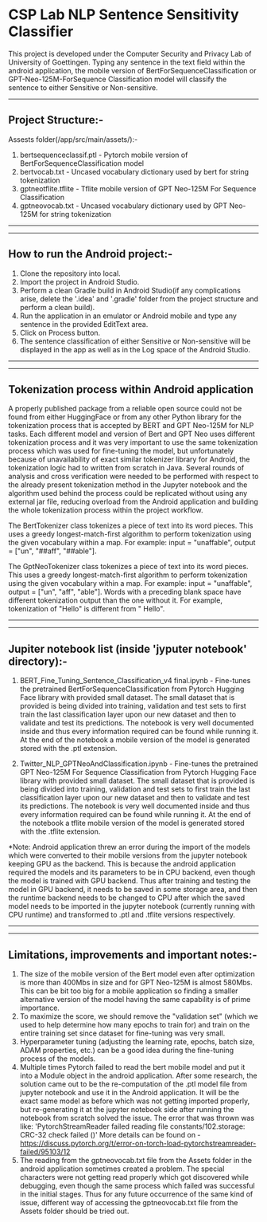 # CSP Lab NLP Sentence Sensitivity Classifier

This project is developed under the Computer Security and Privacy Lab of University of Goettingen. Typing any sentence in the text field within the android application, the mobile version of BertForSequenceClassification or GPT-Neo-125M-ForSequence Classification model will classify the sentence to either Sensitive or Non-sensitive.

*****
## Project Structure:-

Assests folder(/app/src/main/assets/):-
1. bertsequenceclassif.ptl - Pytorch mobile version of BertForSequenceClassification model
2. bertvocab.txt - Uncased vocabulary dictionary used by bert for string tokenization
3. gptneotflite.tflite - Tflite mobile version of GPT Neo-125M For Sequence Classification
4. gptneovocab.txt - Uncased vocabulary dictionary used by GPT Neo-125M for string tokenization
*****

*****
## How to run the Android project:-

1. Clone the repository into local.
2. Import the project in Android Studio.
3. Perform a clean Gradle build in Android Studio(if any complications arise, delete the '.idea' and '.gradle' folder from the project structure and perform a clean build).
4. Run the application in an emulator or Android mobile and type any sentence in the provided EditText area.
5. Click on Process button.
6. The sentence classification of either Sensitive or Non-sensitive will be displayed in the app as well as in the Log space of the Android Studio.
*****

*****
## Tokenization process within Android application

A properly published package from a reliable open source could not be found from either HuggingFace or from any other Python library for the tokenization process that is accepted by BERT and GPT Neo-125M for NLP tasks. Each different model and version of Bert and GPT Neo uses different tokenization process and it was very important to use the same tokenization process which was used for fine-tuning the model, but unfortunately because of unavailability of exact similar tokenizer library for Android, the tokenization logic had to written from scratch in Java. Several rounds of analysis and cross verification were needed to be performed with respect to the already present tokenization method in the Jupyter notebook and the algorithm used behind the process could be replicated without using any external jar file, reducing overload from the Android application and building the whole tokenization process within the project workflow.

The BertTokenizer class tokenizes a piece of text into its word pieces. This uses a greedy longest-match-first
algorithm to perform tokenization using the given vocabulary within a map. For example: input = "unaffable",
output = \["un", "##aff", "##able"].

The GptNeoTokenizer class tokenizes a piece of text into its word pieces. This uses a greedy longest-match-first
algorithm to perform tokenization using the given vocabulary within a map. For example: input = "unaffable",
output = \["un", "aff", "able"]. Words with a preceding blank space have different tokenization output than the one without it. For example, tokenization of "Hello" is different from " Hello".
*****

*****
## Jupiter notebook list (inside 'jyputer notebook' directory):-

1. BERT_Fine_Tuning_Sentence_Classification_v4 final.ipynb - Fine-tunes the pretrained BertForSequenceClassification from Pytorch Hugging Face library with provided small dataset. The small dataset that is provided is being divided into training, validation and test sets to first train the last classification layer upon our new dataset and then to validate and test its predictions. The notebook is very well documented inside and thus every information required can be found while running it. At the end of the notebook a mobile version of the model is generated stored with the .ptl extension.

2. Twitter_NLP_GPTNeoAndClassification.ipynb - Fine-tunes the pretrained GPT Neo-125M For Sequence Classification from Pytorch Hugging Face library with provided small dataset. The small dataset that is provided is being divided into training, validation and test sets to first train the last classification layer upon our new dataset and then to validate and test its predictions. The notebook is very well documented inside and thus every information required can be found while running it. At the end of the notebook a tflite mobile version of the model is generated stored with the .tflite extension.

*Note: Android application threw an error during the import of the models which were converted to their mobile versions from the jupyter notebook keeping GPU as the backend. This is because the android application required the models and its parameters to be in CPU backend, even though the model is trained with GPU backend. Thus after training and testing the model in GPU backend, it needs to be saved in some storage area, and then the runtime backend needs to be changed to CPU after which the saved model needs to be imported in the jupyter notebook (currently running with CPU runtime) and transformed to .ptl  and .tflite versions respectively.
*****

*****
## Limitations, improvements and important notes:-

1. The size of the mobile version of the Bert model even after optimization is more than 400Mbs in size and for GPT Neo-125M is almost 580Mbs. This can be bit too big for a mobile application so finding a smaller alternative version of the model having the same capability is of prime importance.
2. To maximize the score, we should remove the "validation set" (which we used to help determine how many epochs to train for) and train on the entire training set since dataset for fine-tuning was very small.
3. Hyperparameter tuning (adjusting the learning rate, epochs, batch size, ADAM properties, etc.) can be a good idea during the fine-tuning process of the models.
4. Multiple times Pytorch failed to read the bert mobile model and put it into a Module object in the android application. After some research, the solution came out to be the re-computation of the .ptl model file from jupyter notebook and use it in the Android application. It will be the exact same model as before which was not getting imported properly, but re-generating it at the jupyter notebook side after running the notebook from scratch solved the issue. The error that was thrown was like: 'PytorchStreamReader failed reading file constants/102.storage: CRC-32 check failed ()'
More details can be found on - https://discuss.pytorch.org/t/error-on-torch-load-pytorchstreamreader-failed/95103/12
5. The reading from the gptneovocab.txt file from the Assets folder in the android application sometimes created a problem. The special characters were not getting read properly which got discovered while debugging, even though the same process which failed was successful in the initial stages. Thus for any future occurrence of the same kind of issue, different way of accessing the gptneovocab.txt file from the Assets folder should be tried out.
